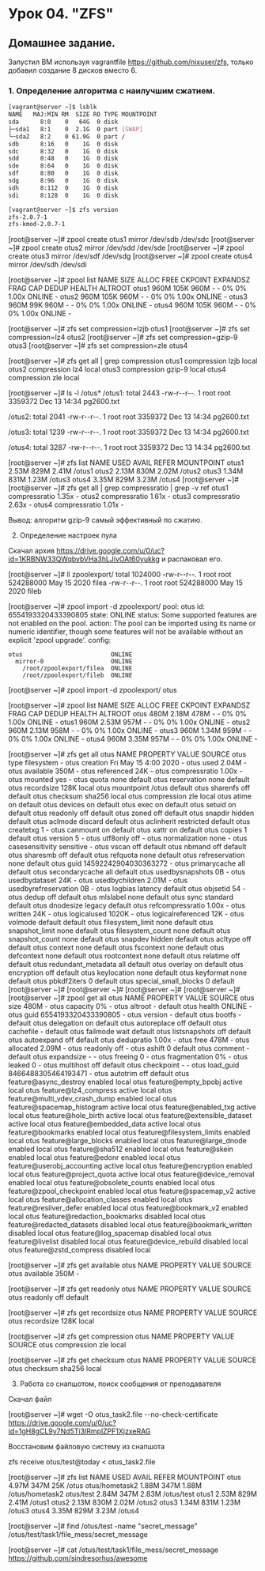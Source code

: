 # Урок 04. "ZFS"

## Домашнее задание.

Запустил ВМ используя vagrantfile https://github.com/nixuser/zfs, только добавил создание 8 дисков вместо 6.

### 1. Определение алгоритма с наилучшим сжатием.

````bash
[vagrant@server ~]$ lsblk
NAME   MAJ:MIN RM  SIZE RO TYPE MOUNTPOINT
sda      8:0    0   64G  0 disk 
├─sda1   8:1    0  2.1G  0 part [SWAP]
└─sda2   8:2    0 61.9G  0 part /
sdb      8:16   0    1G  0 disk 
sdc      8:32   0    1G  0 disk 
sdd      8:48   0    1G  0 disk 
sde      8:64   0    1G  0 disk 
sdf      8:80   0    1G  0 disk 
sdg      8:96   0    1G  0 disk 
sdh      8:112  0    1G  0 disk 
sdi      8:128  0    1G  0 disk 

[vagrant@server ~]$ zfs version
zfs-2.0.7-1
zfs-kmod-2.0.7-1
````

[root@server ~]# zpool create otus1 mirror /dev/sdb /dev/sdc
[root@server ~]# zpool create otus2 mirror /dev/sdd /dev/sde
[root@server ~]# zpool create otus3 mirror /dev/sdf /dev/sdg
[root@server ~]# zpool create otus4 mirror /dev/sdh /dev/sdi

[root@server ~]# zpool list
NAME    SIZE  ALLOC   FREE  CKPOINT  EXPANDSZ   FRAG    CAP  DEDUP    HEALTH  ALTROOT
otus1   960M   105K   960M        -         -     0%     0%  1.00x    ONLINE  -
otus2   960M   105K   960M        -         -     0%     0%  1.00x    ONLINE  -
otus3   960M    99K   960M        -         -     0%     0%  1.00x    ONLINE  -
otus4   960M   105K   960M        -         -     0%     0%  1.00x    ONLINE  -


[root@server ~]# zfs set compression=lzjb otus1
[root@server ~]# zfs set compression=lz4 otus2
[root@server ~]# zfs set compression=gzip-9 otus3
[root@server ~]# zfs set compression=zle otus4

[root@server ~]# zfs get all | grep compression
otus1  compression           lzjb                   local
otus2  compression           lz4                    local
otus3  compression           gzip-9                 local
otus4  compression           zle                    local


[root@server ~]# ls -l /otus*
/otus1:
total 2443
-rw-r--r--. 1 root root 3359372 Dec 13 14:34 pg2600.txt

/otus2:
total 2041
-rw-r--r--. 1 root root 3359372 Dec 13 14:34 pg2600.txt

/otus3:
total 1239
-rw-r--r--. 1 root root 3359372 Dec 13 14:34 pg2600.txt

/otus4:
total 3287
-rw-r--r--. 1 root root 3359372 Dec 13 14:34 pg2600.txt

[root@server ~]# zfs list
NAME    USED  AVAIL     REFER  MOUNTPOINT
otus1  2.53M   829M     2.41M  /otus1
otus2  2.13M   830M     2.02M  /otus2
otus3  1.34M   831M     1.23M  /otus3
otus4  3.35M   829M     3.23M  /otus4
[root@server ~]# 
[root@server ~]# zfs get all | grep compressratio | grep -v ref
otus1  compressratio         1.35x                  -
otus2  compressratio         1.61x                  -
otus3  compressratio         2.63x                  -
otus4  compressratio         1.01x                  -


Вывод: алгоритм gzip-9 самый эффективный по сжатию. 

2. Определение настроек пула

Скачал архив https://drive.google.com/u/0/uc?id=1KRBNW33QWqbvbVHa3hLJivOAt60yukkg и распаковал его.


[root@server ~]# ll zpoolexport/
total 1024000
-rw-r--r--. 1 root root 524288000 May 15  2020 filea
-rw-r--r--. 1 root root 524288000 May 15  2020 fileb


[root@server ~]# zpool import -d zpoolexport/
   pool: otus
     id: 6554193320433390805
  state: ONLINE
status: Some supported features are not enabled on the pool.
 action: The pool can be imported using its name or numeric identifier, though
	some features will not be available without an explicit 'zpool upgrade'.
 config:

	otus                         ONLINE
	  mirror-0                   ONLINE
	    /root/zpoolexport/filea  ONLINE
	    /root/zpoolexport/fileb  ONLINE


[root@server ~]# zpool import -d zpoolexport/ otus

[root@server ~]# zpool list
NAME    SIZE  ALLOC   FREE  CKPOINT  EXPANDSZ   FRAG    CAP  DEDUP    HEALTH  ALTROOT
otus    480M  2.18M   478M        -         -     0%     0%  1.00x    ONLINE  -
otus1   960M  2.53M   957M        -         -     0%     0%  1.00x    ONLINE  -
otus2   960M  2.13M   958M        -         -     0%     0%  1.00x    ONLINE  -
otus3   960M  1.34M   959M        -         -     0%     0%  1.00x    ONLINE  -
otus4   960M  3.35M   957M        -         -     0%     0%  1.00x    ONLINE  -


[root@server ~]# zfs get all otus
NAME  PROPERTY              VALUE                  SOURCE
otus  type                  filesystem             -
otus  creation              Fri May 15  4:00 2020  -
otus  used                  2.04M                  -
otus  available             350M                   -
otus  referenced            24K                    -
otus  compressratio         1.00x                  -
otus  mounted               yes                    -
otus  quota                 none                   default
otus  reservation           none                   default
otus  recordsize            128K                   local
otus  mountpoint            /otus                  default
otus  sharenfs              off                    default
otus  checksum              sha256                 local
otus  compression           zle                    local
otus  atime                 on                     default
otus  devices               on                     default
otus  exec                  on                     default
otus  setuid                on                     default
otus  readonly              off                    default
otus  zoned                 off                    default
otus  snapdir               hidden                 default
otus  aclmode               discard                default
otus  aclinherit            restricted             default
otus  createtxg             1                      -
otus  canmount              on                     default
otus  xattr                 on                     default
otus  copies                1                      default
otus  version               5                      -
otus  utf8only              off                    -
otus  normalization         none                   -
otus  casesensitivity       sensitive              -
otus  vscan                 off                    default
otus  nbmand                off                    default
otus  sharesmb              off                    default
otus  refquota              none                   default
otus  refreservation        none                   default
otus  guid                  14592242904030363272   -
otus  primarycache          all                    default
otus  secondarycache        all                    default
otus  usedbysnapshots       0B                     -
otus  usedbydataset         24K                    -
otus  usedbychildren        2.01M                  -
otus  usedbyrefreservation  0B                     -
otus  logbias               latency                default
otus  objsetid              54                     -
otus  dedup                 off                    default
otus  mlslabel              none                   default
otus  sync                  standard               default
otus  dnodesize             legacy                 default
otus  refcompressratio      1.00x                  -
otus  written               24K                    -
otus  logicalused           1020K                  -
otus  logicalreferenced     12K                    -
otus  volmode               default                default
otus  filesystem_limit      none                   default
otus  snapshot_limit        none                   default
otus  filesystem_count      none                   default
otus  snapshot_count        none                   default
otus  snapdev               hidden                 default
otus  acltype               off                    default
otus  context               none                   default
otus  fscontext             none                   default
otus  defcontext            none                   default
otus  rootcontext           none                   default
otus  relatime              off                    default
otus  redundant_metadata    all                    default
otus  overlay               on                     default
otus  encryption            off                    default
otus  keylocation           none                   default
otus  keyformat             none                   default
otus  pbkdf2iters           0                      default
otus  special_small_blocks  0                      default
[root@server ~]# 
[root@server ~]# 
[root@server ~]# 
[root@server ~]# 
[root@server ~]# zpool get all otus
NAME  PROPERTY                       VALUE                          SOURCE
otus  size                           480M                           -
otus  capacity                       0%                             -
otus  altroot                        -                              default
otus  health                         ONLINE                         -
otus  guid                           6554193320433390805            -
otus  version                        -                              default
otus  bootfs                         -                              default
otus  delegation                     on                             default
otus  autoreplace                    off                            default
otus  cachefile                      -                              default
otus  failmode                       wait                           default
otus  listsnapshots                  off                            default
otus  autoexpand                     off                            default
otus  dedupratio                     1.00x                          -
otus  free                           478M                           -
otus  allocated                      2.09M                          -
otus  readonly                       off                            -
otus  ashift                         0                              default
otus  comment                        -                              default
otus  expandsize                     -                              -
otus  freeing                        0                              -
otus  fragmentation                  0%                             -
otus  leaked                         0                              -
otus  multihost                      off                            default
otus  checkpoint                     -                              -
otus  load_guid                      8466488305464193471            -
otus  autotrim                       off                            default
otus  feature@async_destroy          enabled                        local
otus  feature@empty_bpobj            active                         local
otus  feature@lz4_compress           active                         local
otus  feature@multi_vdev_crash_dump  enabled                        local
otus  feature@spacemap_histogram     active                         local
otus  feature@enabled_txg            active                         local
otus  feature@hole_birth             active                         local
otus  feature@extensible_dataset     active                         local
otus  feature@embedded_data          active                         local
otus  feature@bookmarks              enabled                        local
otus  feature@filesystem_limits      enabled                        local
otus  feature@large_blocks           enabled                        local
otus  feature@large_dnode            enabled                        local
otus  feature@sha512                 enabled                        local
otus  feature@skein                  enabled                        local
otus  feature@edonr                  enabled                        local
otus  feature@userobj_accounting     active                         local
otus  feature@encryption             enabled                        local
otus  feature@project_quota          active                         local
otus  feature@device_removal         enabled                        local
otus  feature@obsolete_counts        enabled                        local
otus  feature@zpool_checkpoint       enabled                        local
otus  feature@spacemap_v2            active                         local
otus  feature@allocation_classes     enabled                        local
otus  feature@resilver_defer         enabled                        local
otus  feature@bookmark_v2            enabled                        local
otus  feature@redaction_bookmarks    disabled                       local
otus  feature@redacted_datasets      disabled                       local
otus  feature@bookmark_written       disabled                       local
otus  feature@log_spacemap           disabled                       local
otus  feature@livelist               disabled                       local
otus  feature@device_rebuild         disabled                       local
otus  feature@zstd_compress          disabled                       local


[root@server ~]# zfs get available otus
NAME  PROPERTY   VALUE  SOURCE
otus  available  350M   -

[root@server ~]# zfs get readonly otus
NAME  PROPERTY  VALUE   SOURCE
otus  readonly  off     default

[root@server ~]# zfs get recordsize otus
NAME  PROPERTY    VALUE    SOURCE
otus  recordsize  128K     local

[root@server ~]# zfs get compression otus
NAME  PROPERTY     VALUE           SOURCE
otus  compression  zle             local

[root@server ~]# zfs get checksum otus
NAME  PROPERTY  VALUE      SOURCE
otus  checksum  sha256     local


3. Работа со снапшотом, поиск сообщения от преподавателя

Скачал файл

[root@server ~]# wget -O otus_task2.file --no-check-certificate https://drive.google.com/u/0/uc?id=1gH8gCL9y7Nd5Ti3IRmplZPF1XjzxeRAG

Восстановим файловую систему из снапшота


zfs receive otus/test@today < otus_task2.file

[root@server ~]# zfs list
NAME             USED  AVAIL     REFER  MOUNTPOINT
otus            4.97M   347M       25K  /otus
otus/hometask2  1.88M   347M     1.88M  /otus/hometask2
otus/test       2.84M   347M     2.83M  /otus/test
otus1           2.53M   829M     2.41M  /otus1
otus2           2.13M   830M     2.02M  /otus2
otus3           1.34M   831M     1.23M  /otus3
otus4           3.35M   829M     3.23M  /otus4


[root@server ~]# find /otus/test -name "secret_message"
/otus/test/task1/file_mess/secret_message


[root@server ~]# cat /otus/test/task1/file_mess/secret_message
https://github.com/sindresorhus/awesome

